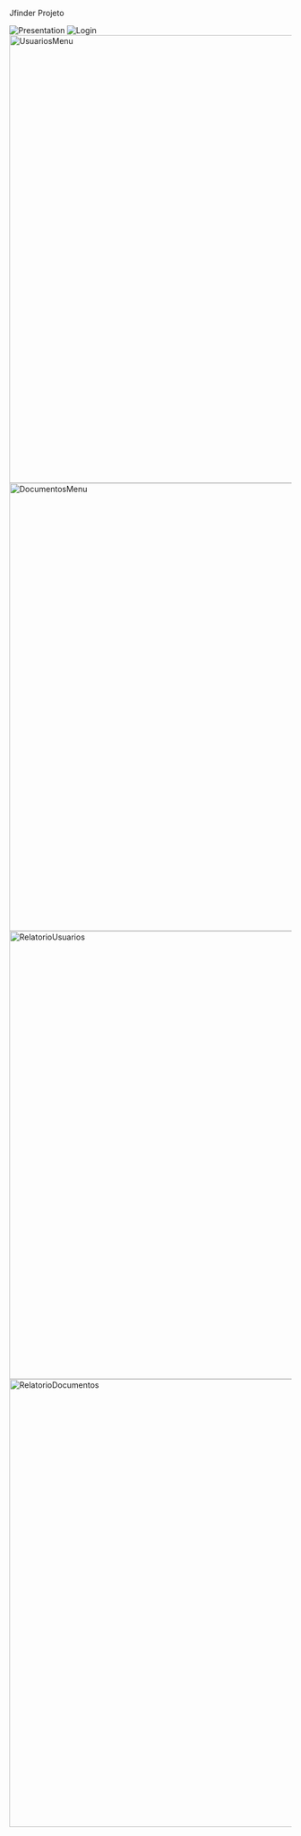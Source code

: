 Jfinder Projeto

![Presentation](https://user-images.githubusercontent.com/56925726/187090474-1b21e3f9-f4b3-43c0-9377-964d4a501d01.png)
![Login](https://user-images.githubusercontent.com/56925726/187089820-0b3bf027-6283-4ed8-867d-403dc20636b2.png)
<img width="798" alt="UsuariosMenu" src="https://user-images.githubusercontent.com/56925726/187090133-09319968-a856-4c33-8d9a-dfb36955717b.png">
<img width="798" alt="DocumentosMenu" src="https://user-images.githubusercontent.com/56925726/187090143-eec2a684-0ddc-48d7-8576-f4334956b851.png">
<img width="798" alt="RelatorioUsuarios" src="https://user-images.githubusercontent.com/56925726/187090176-5f153c49-92f3-4880-9651-bb7d48f07d49.png">
<img width="798" alt="RelatorioDocumentos" src="https://user-images.githubusercontent.com/56925726/187090075-8ef7178a-d9a5-4219-b231-b721fc705e76.png">






